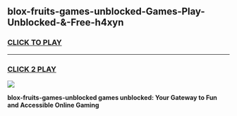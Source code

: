 
## blox-fruits-games-unblocked-Games-Play-Unblocked-&-Free-h4xyn
<h3>
<a href="https://premium76.site?title=blox-fruits-games-unblocked&ref=24A">CLICK TO PLAY</a></h3>
<hr>

<h3>
<a href="https://premium76.site?title=blox-fruits-games-unblocked&ref=24A">CLICK 2 PLAY</a>
  
</h3>

<a href="https://premium76.site?title=blox-fruits-games-unblocked&ref=24A"><img src="https://clearcache.store/games.png"></a>


**blox-fruits-games-unblocked games unblocked: Your Gateway to Fun and Accessible Online Gaming**
